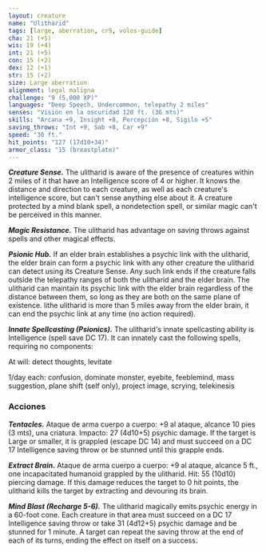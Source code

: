 ```yaml
---
layout: creature
name: "Ulitharid"
tags: [large, aberration, cr9, volos-guide]
cha: 21 (+5)
wis: 19 (+4)
int: 21 (+5)
con: 15 (+2)
dex: 12 (+1)
str: 15 (+2)
size: Large aberration
alignment: legal maligna
challenge: "9 (5,000 XP)"
languages: "Deep Speech, Undercommon, telepathy 2 miles"
senses: "Visión en la oscuridad 120 ft. (36 mts)"
skills: "Arcana +9, Insight +8, Percepción +8, Sigilo +5"
saving_throws: "Int +9, Sab +8, Car +9"
speed: "30 ft."
hit_points: "127 (17d10+34)"
armor_class: "15 (breastplate)"
---
```


***Creature Sense.*** The ulitharid is aware of the presence of creatures within 2 miles of it that have an Intelligence score of 4 or higher. It knows the distance and direction to each creature, as well as each creature's intelligence score, but can't sense anything else about it. A creature protected by a mind blank spell, a nondetection spell, or similar magic can't be perceived in this manner.

***Magic Resistance.*** The ulitharid has advantage on saving throws against spells and other magical effects.

***Psionic Hub.*** If an elder brain establishes a psychic link with the ulitharid, the elder brain can form a psychic link with any other creature the ulitharid can detect using its Creature Sense. Any such link ends if the creature falls outside the telepathy ranges of both the ulitharid and the elder brain. The ulitharid can maintain its psychic link with the elder brain regardless of the distance between them, so long as they are both on the same plane of existence. lithe ulitharid is more than 5 miles away from the elder brain, it can end the psychic link at any time (no action required).

***Innate Spellcasting (Psionics).*** The ulitharid's innate spellcasting ability is Intelligence (spell save DC 17). It can innately cast the following spells, requiring no components:

At will: detect thoughts, levitate

1/day each: confusion, dominate monster, eyebite, feeblemind, mass suggestion, plane shift (self only), project image, scrying, telekinesis

### Acciones

***Tentacles.*** Ataque de arma cuerpo a cuerpo: +9 al ataque, alcance 10 pies (3 mts), una criatura. Impacto: 27 (4d10+5) psychic damage. If the target is Large or smaller, it is grappled (escape DC 14) and must succeed on a DC 17 Intelligence saving throw or be stunned until this grapple ends.

***Extract Brain.*** Ataque de arma cuerpo a cuerpo: +9 al ataque, alcance 5 ft., one incapacitated humanoid grappled by the ulitharid. Hit: 55 (10d10) piercing damage. If this damage reduces the target to 0 hit points, the ulitharid kills the target by extracting and devouring its brain.

***Mind Blast (Recharge 5-6).*** The ulitharid magically emits psychic energy in a 60-foot cone. Each creature in that area must succeed on a DC 17 Intelligence saving throw or take 31 (4d12+5) psychic damage and be stunned for 1 minute. A target can repeat the saving throw at the end of each of its turns, ending the effect on itself on a success.